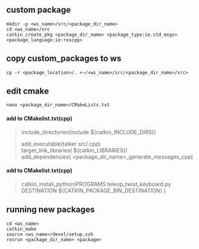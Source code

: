 ## custom package
    mkdir -p <ws_name>/src/<package_dir_name>
    cd <ws_name>/src
    catkin_create_pkg <package_dir_name> <package_type:ie.std_msgs> <package_language:ie:roscpp>

## copy custom_packages to ws
    cp -r <package_location>/. <~/<ws_name>/src/<package_dir_name>/src>
    
## edit cmake
    nano <package_dir_name>/CMakeLists.txt

#### add to CMakelist.txt(cpp)
> include_directories(include ${catkin_INCLUDE_DIRS})
>
> add_executable(talker src/<package>.cpp)  
> target_link_libraries(<package> ${catkin_LIBRARIES})  
> add_dependencies(<package> <package_dir_name>_generate_messages_cpp)

#### add to CMakelist.txt(cpp)
> catkin_install_python(PROGRAMS
> teleop_twist_keyboard.py
> DESTINATION ${CATKIN_PACKAGE_BIN_DESTINATION}
> )
    

## running new packages
    cd <ws_name>
    catkin_make
    source <ws_name>/devel/setup.zsh
    rosrun <package_dir_name> <package>
